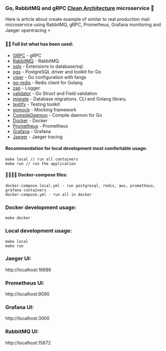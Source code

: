 ### Go, RabbitMQ and gRPC [Clean Architecture](https://blog.cleancoder.com/uncle-bob/2012/08/13/the-clean-architecture.html) microservice 👋
Here is article about create example of similar to real production mail microservice using RabbitMQ, gRPC, Prometheus, Grafana monitoring and Jaeger opentracing ⚡️


#### 👨‍💻 Full list what has been used:
* [GRPC](https://grpc.io/) - gRPC
* [RabbitMQ](https://github.com/streadway/amqp) - RabbitMQ
* [sqlx](https://github.com/jmoiron/sqlx) - Extensions to database/sql.
* [pgx](https://github.com/jackc/pgx) - PostgreSQL driver and toolkit for Go
* [viper](https://github.com/spf13/viper) - Go configuration with fangs
* [go-redis](https://github.com/go-redis/redis) - Redis client for Golang
* [zap](https://github.com/uber-go/zap) - Logger
* [validator](https://github.com/go-playground/validator) - Go Struct and Field validation
* [migrate](https://github.com/golang-migrate/migrate) - Database migrations. CLI and Golang library.
* [testify](https://github.com/stretchr/testify) - Testing toolkit
* [gomock](https://github.com/golang/mock) - Mocking framework
* [CompileDaemon](https://github.com/githubnemo/CompileDaemon) - Compile daemon for Go
* [Docker](https://www.docker.com/) - Docker
* [Prometheus](https://prometheus.io/) - Prometheus
* [Grafana](https://grafana.com/) - Grafana
* [Jaeger](https://www.jaegertracing.io/) - Jaeger tracing

#### Recommendation for local development most comfortable usage:
    make local // run all containers
    make run // run the application

#### 🙌👨‍💻🚀 Docker-compose files:
    docker-compose.local.yml - run postgresql, redis, aws, prometheus, grafana containers
    docker-compose.yml - run all in docker

### Docker development usage:
    make docker

### Local development usage:
    make local
    make run

### Jaeger UI:

http://localhost:16686

### Prometheus UI:

http://localhost:9090

### Grafana UI:

http://localhost:3000

### RabbitMQ UI:

http://localhost:15672